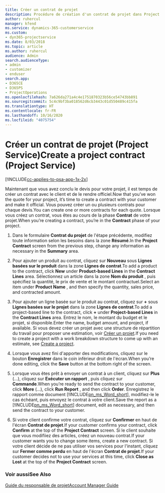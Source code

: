 ```yaml
---
title: Créer un contrat de projet
description: Procédure de création d'un contrat de projet dans Project Service
author: ruhercul
manager: kfend
ms.service: dynamics-365-customerservice
ms.custom:
- dyn365-projectservice
ms.date: 8/03/2018
ms.topic: article
ms.author: ruhercul
audience: Admin
search.audienceType:
- admin
- customizer
- enduser
search.app:
- D365CE
- D365PS
- ProjectOperations
ms.openlocfilehash: 7a626da271a4c4e1751870323b56ce54743bb891
ms.sourcegitcommit: 5c4c9bf3ba018562d6cb3443c01d550489c415fa
ms.translationtype: HT
ms.contentlocale: fr-FR
ms.lasthandoff: 10/16/2020
ms.locfileid: "4075754"
---
```

# <a name="create-a-project-contract-project-service"></a><span data-ttu-id="17c32-103">Créer un contrat de projet (Project Service)</span><span class="sxs-lookup"><span data-stu-id="17c32-103">Create a project contract (Project Service)</span></span>

[!INCLUDE[cc-applies-to-psa-app-1x-2x](../includes/cc-applies-to-psa-app-1x-2x.md)]

<span data-ttu-id="17c32-104">Maintenant que vous avez conclu le devis pour votre projet, il est temps de créer un contrat avec le client et de le rendre officiel.</span><span class="sxs-lookup"><span data-stu-id="17c32-104">Now that you’ve won the quote for your project, it’s time to create a contract with your customer and make it official.</span></span> <span data-ttu-id="17c32-105">Vous pouvez créer un ou plusieurs contrats pour chaque devis.</span><span class="sxs-lookup"><span data-stu-id="17c32-105">You can create one or more contracts for each quote.</span></span> <span data-ttu-id="17c32-106">Lorsque vous créez un contrat, vous êtes au cours de la phase **Contrat** de votre projet.</span><span class="sxs-lookup"><span data-stu-id="17c32-106">When you’re creating a contract, you’re in the **Contract** phase of your project.</span></span>  
  
1. <span data-ttu-id="17c32-107">Dans le formulaire **Contrat du projet** de l'étape précédente, modifiez toute information selon les besoins dans la zone **Résumé**.</span><span class="sxs-lookup"><span data-stu-id="17c32-107">In the **Project Contract** screen from the previous step, change any information as necessary in the **Summary** area.</span></span>  
  
2. <span data-ttu-id="17c32-108">Pour ajouter un produit au contrat, cliquez sur **Nouveau** sous **Lignes basées sur le produit** dans la zone **Lignes de contrat**.</span><span class="sxs-lookup"><span data-stu-id="17c32-108">To add a product to the contract, click **New** under **Product-based Lines** in the **Contract Lines** area.</span></span> <span data-ttu-id="17c32-109">Sélectionnez un article dans la zone **Nom du produit** , puis spécifiez la quantité, le prix de vente et le montant contractuel.</span><span class="sxs-lookup"><span data-stu-id="17c32-109">Select an item under **Product Name** , and then specify the quantity, sales price, and contracted amount.</span></span>  
  
3. <span data-ttu-id="17c32-110">Pour ajouter un ligne basée sur le produit au contrat, cliquez sur **+** sous **Lignes basées sur le projet** dans la zone **Lignes de contrat**.</span><span class="sxs-lookup"><span data-stu-id="17c32-110">To add a project-based line to the contract, click **+** under **Project-based Lines** in the **Contract Lines** area.</span></span> <span data-ttu-id="17c32-111">Entrez le nom, le montant du budget et le projet, si disponible.</span><span class="sxs-lookup"><span data-stu-id="17c32-111">Enter the name, budget amount, and project, if available.</span></span> <span data-ttu-id="17c32-112">Si vous devez créer un projet avec une structure de répartition du travail pour proposer une estimation, voir [Créer un projet](../psa/create-project.md).</span><span class="sxs-lookup"><span data-stu-id="17c32-112">If you need to create a project with a work breakdown structure to come up with an estimate, see [Create a project](../psa/create-project.md).</span></span>  
  
4. <span data-ttu-id="17c32-113">Lorsque vous avez fini d'apporter des modifications, cliquez sur le bouton **Enregistrer** dans le coin inférieur droit de l'écran.</span><span class="sxs-lookup"><span data-stu-id="17c32-113">When you’re done editing, click the **Save** button at the bottom right of the screen.</span></span>  
  
5. <span data-ttu-id="17c32-114">Lorsque vous êtes prêt à envoyer un contrat à un client, cliquez sur **Plus** (…), cliquez sur **Exécuter un rapport** , puis cliquez sur **Commande**.</span><span class="sxs-lookup"><span data-stu-id="17c32-114">When you’re ready to send the contract to your customer, click **More** (…), click **Run Report** , and then click **Order**.</span></span> <span data-ttu-id="17c32-115">Enregistrez le rapport comme document [!INCLUDE[pn_ms_Word_short](../includes/pn-ms-word-short.md)], modifiez-le le cas échéant, puis envoyez le contrat à votre client.</span><span class="sxs-lookup"><span data-stu-id="17c32-115">Save the report as a [!INCLUDE[pn_ms_Word_short](../includes/pn-ms-word-short.md)] document, edit as necessary, and then send the contract to your customer.</span></span>  
  
6. <span data-ttu-id="17c32-116">Si votre client confirme votre contrat, cliquez sur **Confirmer** en haut de l'écran **Contrat de projet**.</span><span class="sxs-lookup"><span data-stu-id="17c32-116">If your customer confirms your contract, click **Confirm** at the top of the **Project Contract** screen.</span></span> <span data-ttu-id="17c32-117">Si le client souhaite que vous modifiiez des articles, créez un nouveau contrat.</span><span class="sxs-lookup"><span data-stu-id="17c32-117">If your customer wants you to change some items, create a new contract.</span></span> <span data-ttu-id="17c32-118">Si votre client décide de ne pas utiliser vos services pour l'instant, cliquez sur **Fermer comme perdu** en haut de l'écran **Contrat de projet**.</span><span class="sxs-lookup"><span data-stu-id="17c32-118">If your customer decides not to use your services at this time, click **Close as Lost** at the top of the **Project Contract** screen.</span></span>  
  
### <a name="see-also"></a><span data-ttu-id="17c32-119">Voir aussi</span><span class="sxs-lookup"><span data-stu-id="17c32-119">See Also</span></span>  
 [<span data-ttu-id="17c32-120">Guide du responsable de projet</span><span class="sxs-lookup"><span data-stu-id="17c32-120">Account Manager Guide</span></span>](../psa/account-manager-guide.md)
